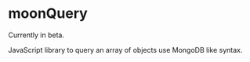 # moonQuery
Currently in beta.

JavaScript library to query an array of objects use MongoDB like syntax.
